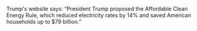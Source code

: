 Trump's website says: “President Trump proposed the Affordable Clean Energy Rule, which reduced electricity rates by 14% and saved American households up to $79 billion.”
